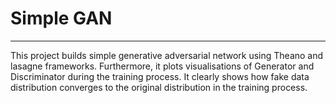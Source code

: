 # Simple GAN
---

This project builds simple generative adversarial network using Theano and lasagne frameworks. Furthermore, it plots visualisations of Generator and Discriminator during the training process. It clearly shows how fake data distribution converges to the original distribution in the training process.
